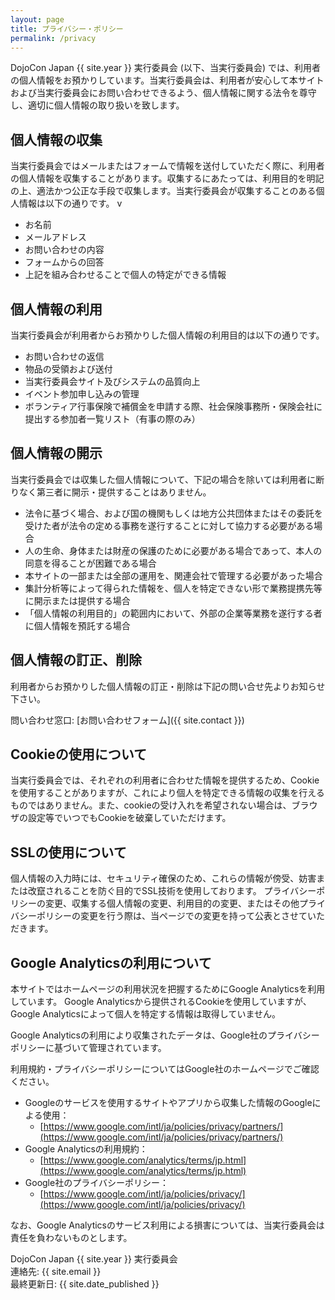 ```yaml
---
layout: page
title: プライバシー・ポリシー
permalink: /privacy
---
```


DojoCon Japan {{ site.year }} 実行委員会 (以下、当実行委員会) では、利用者の個人情報をお預かりしています。当実行委員会は、利用者が安心して本サイトおよび当実行委員会にお問い合わせできるよう、個人情報に関する法令を尊守し、適切に個人情報の取り扱いを致します。

## 個人情報の収集
当実行委員会ではメールまたはフォームで情報を送付していただく際に、利用者の個人情報を収集することがあります。収集するにあたっては、利用目的を明記の上、適法かつ公正な手段で収集します。当実行委員会が収集することのある個人情報は以下の通りです。
v
- お名前
- メールアドレス
- お問い合わせの内容
- フォームからの回答
- 上記を組み合わせることで個人の特定ができる情報

## 個人情報の利用
当実行委員会が利用者からお預かりした個人情報の利用目的は以下の通りです。

- お問い合わせの返信
- 物品の受領および送付
- 当実行委員会サイト及びシステムの品質向上
- イベント参加申し込みの管理
- ボランティア行事保険で補償金を申請する際、社会保険事務所・保険会社に提出する参加者一覧リスト（有事の際のみ）

## 個人情報の開示
当実行委員会では収集した個人情報について、下記の場合を除いては利用者に断りなく第三者に開示・提供することはありません。

- 法令に基づく場合、および国の機関もしくは地方公共団体またはその委託を受けた者が法令の定める事務を遂行することに対して協力する必要がある場合
- 人の生命、身体または財産の保護のために必要がある場合であって、本人の同意を得ることが困難である場合
- 本サイトの一部または全部の運用を、関連会社で管理する必要があった場合
- 集計分析等によって得られた情報を、個人を特定できない形で業務提携先等に開示または提供する場合
- 「個人情報の利用目的」の範囲内において、外部の企業等業務を遂行する者に個人情報を預託する場合

## 個人情報の訂正、削除
利用者からお預かりした個人情報の訂正・削除は下記の問い合せ先よりお知らせ下さい。

問い合わせ窓口: [お問い合わせフォーム]({{ site.contact }})

## Cookieの使用について
当実行委員会では、それぞれの利用者に合わせた情報を提供するため、Cookieを使用することがありますが、これにより個人を特定できる情報の収集を行えるものではありません。また、cookieの受け入れを希望されない場合は、ブラウザの設定等でいつでもCookieを破棄していただけます。

## SSLの使用について
個人情報の入力時には、セキュリティ確保のため、これらの情報が傍受、妨害または改竄されることを防ぐ目的でSSL技術を使用しております。 プライバシーポリシーの変更、収集する個人情報の変更、利用目的の変更、またはその他プライバシーポリシーの変更を行う際は、当ページでの変更を持って公表とさせていただきます。

## Google Analyticsの利用について
本サイトではホームページの利用状況を把握するためにGoogle Analyticsを利用しています。 Google Analyticsから提供されるCookieを使用していますが、Google Analyticsによって個人を特定する情報は取得していません。

Google Analyticsの利用により収集されたデータは、Google社のプライバシーポリシーに基づいて管理されています。

利用規約・プライバシーポリシーについてはGoogle社のホームページでご確認ください。

- Googleのサービスを使用するサイトやアプリから収集した情報のGoogleによる使用：
    - [https://www.google.com/intl/ja/policies/privacy/partners/](https://www.google.com/intl/ja/policies/privacy/partners/)
- Google Analyticsの利用規約：
    - [https://www.google.com/analytics/terms/jp.html](https://www.google.com/analytics/terms/jp.html)
- Google社のプライバシーポリシー：
    - [https://www.google.com/intl/ja/policies/privacy/](https://www.google.com/intl/ja/policies/privacy/)

なお、Google Analyticsのサービス利用による損害については、当実行委員会は責任を負わないものとします。

DojoCon Japan {{ site.year }} 実行委員会<br>
連絡先: {{ site.email }}<br>
最終更新日: {{ site.date_published }}
